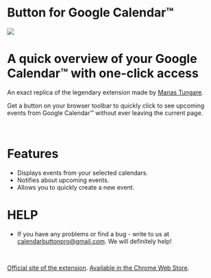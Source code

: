 # Button for Google Calendar™

<img src="https://github.com/calendarbuttonpro/Button-for-Google-Calendar/blob/master/assets/Git%20preview.png" width="auto">
</br>

# A quick overview of your Google Calendar™ with one-click access
An exact replica of the legendary extension made by [Manas Tungare](https://github.com/manastungare).

Get a button on your browser toolbar to quickly click to see upcoming events from Google Calendar™ without ever leaving the current page.

</br>

# Features
 * Displays events from your selected calendars.
 * Notifies about upcoming events.
 * Allows you to quickly create a new event.

# HELP
* If you have any problems or find a bug - write to us at calendarbuttonpro@gmail.com. We will definitely help!

</br>

[Official site of the extension](https://buttonforcalendar.app/). [Available in the Chrome Web Store](https://chrome.google.com/webstore/detail/button-for-google-calenda/lfjnmopldodmmdhddmeacgjnjeakjpki).
